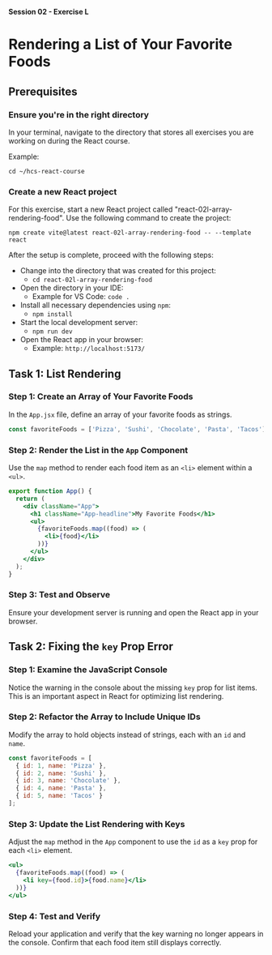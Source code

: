 **Session 02 - Exercise L**

# Rendering a List of Your Favorite Foods 

## Prerequisites

### Ensure you're in the right directory

In your terminal, navigate to the directory that stores all exercises you are working on during the React course.

Example:

```
cd ~/hcs-react-course
```

### Create a new React project

For this exercise, start a new React project called "react-02l-array-rendering-food". Use the following command to create the project:

```
npm create vite@latest react-02l-array-rendering-food -- --template react
```

After the setup is complete, proceed with the following steps:

- Change into the directory that was created for this project:
    - `cd react-02l-array-rendering-food`
- Open the directory in your IDE:
    - Example for VS Code: `code .`
- Install all necessary dependencies using `npm`:
    - `npm install`
- Start the local development server:
    - `npm run dev`
- Open the React app in your browser:
    - Example: `http://localhost:5173/`

## Task 1: List Rendering

### Step 1: Create an Array of Your Favorite Foods

In the `App.jsx` file, define an array of your favorite foods as strings.

```jsx
const favoriteFoods = ['Pizza', 'Sushi', 'Chocolate', 'Pasta', 'Tacos'];
```

### Step 2: Render the List in the `App` Component

Use the `map` method to render each food item as an `<li>` element within a `<ul>`.

```jsx
export function App() {
  return (
    <div className="App">
      <h1 className="App-headline">My Favorite Foods</h1>
      <ul>
        {favoriteFoods.map((food) => (
          <li>{food}</li>
        ))}
      </ul>
    </div>
  );
}
```

### Step 3: Test and Observe

Ensure your development server is running and open the React app in your browser.

## Task 2: Fixing the `key` Prop Error

### Step 1: Examine the JavaScript Console

Notice the warning in the console about the missing `key` prop for list items. This is an important aspect in React for optimizing list rendering.

### Step 2: Refactor the Array to Include Unique IDs

Modify the array to hold objects instead of strings, each with an `id` and `name`.

```jsx
const favoriteFoods = [
  { id: 1, name: 'Pizza' },
  { id: 2, name: 'Sushi' },
  { id: 3, name: 'Chocolate' },
  { id: 4, name: 'Pasta' },
  { id: 5, name: 'Tacos' }
];
```

### Step 3: Update the List Rendering with Keys

Adjust the `map` method in the `App` component to use the `id` as a `key` prop for each `<li>` element.

```jsx
<ul>
  {favoriteFoods.map((food) => (
    <li key={food.id}>{food.name}</li>
  ))}
</ul>
```

### Step 4: Test and Verify

Reload your application and verify that the key warning no longer appears in the console. Confirm that each food item still displays correctly.
